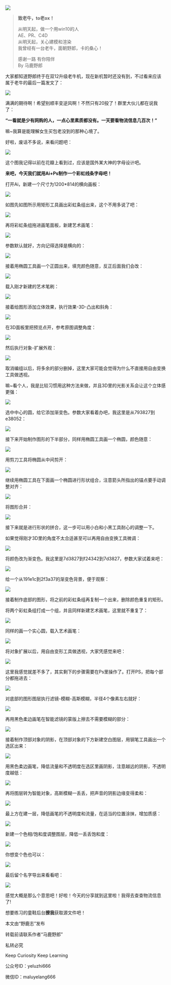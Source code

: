 ![](https://pic1.zhimg.com/v2-85a2ae6cef24d3b4ca96f405981641d4_r.jpg)

> **致老牛，to老ox！**  
>   
> 从明天起，做一个用win10的人  
> AE、PR、C4D  
> 从明天起，关心建模和渲染  
> 我曾经有一台老牛，面朝野郎，卡的桑心！  
>   
> 感谢一路 有你陪伴  
> By 马鹿野郎

大家都知道野郎终于在双12升级老牛机，现在新机暂时还没有到，不过看来应该属于老牛的最后一篇发文了：

![](https://pic2.zhimg.com/v2-ef16b53e938523fb4417ebcfe72337e9_r.jpg)

满满的期待啊！希望别顺丰变逆风啊！不然只有20投了！群里大伙儿都在说我了：

**“一看就是少有网购的人，一点心里素质都没有。一天要看物流信息几百次！”**

嘛~我算是能理解女生买包老没到的那种心境了。

好啦，废话不多说，来看问题吧：

![](https://pic4.zhimg.com/v2-bd05a82f80f03b9ff9771d17aed9ec33_r.jpg)

这个图我记得以前在花瓣上看到过，应该是国外某大神的字母设计吧。

**来吧，今天我们就用Ai+Ps制作一个彩虹线条字母吧！**

打开Ai，新建一个尺寸为1200\*814的横向画板：

![](https://pic1.zhimg.com/v2-2cf8b47fe3c4a960f8e6f63f2cd781c0_r.jpg)

如图先如图所示用矩形工具画出彩虹条组出来，这个不用多说了吧：

![](https://pic1.zhimg.com/v2-34c4d32a5d4f08f97d7ca21839abc6e8_r.jpg)

再将彩虹条组拖进画笔面板，新建艺术画笔：

![](https://pic2.zhimg.com/v2-91301b94a85170e8a35f1c613c622c59_r.jpg)

参数默认就好，方向记得选择是横向的：

![](https://pic2.zhimg.com/v2-dcecc9dce4a10b2a5783337a247e1fa1_r.jpg)

接着用椭圆工具画一个正圆出来，填充颜色随意，反正后面我们会改：

![](https://pic4.zhimg.com/v2-50e277f94426a334a6a140942928b95b_r.jpg)

载入刚才新建的艺术笔刷：

![](https://pic3.zhimg.com/v2-b1ed32364e60db70758ddc88117865c6_r.jpg)

接着给图形添加立体效果，执行效果-3D-凸出和斜角：

![](https://pic2.zhimg.com/v2-08c10bb68a8ea3a6721079e52a9f9fc1_r.jpg)

在3D面板里把预览点开，参考原图调整角度：

![](https://pic4.zhimg.com/v2-80d0cc4f5a64dafecff54f009669e437_r.jpg)

然后执行对象-扩展外观：

![](https://pic2.zhimg.com/v2-ab3aafe8ff761aac50cb95dc9dfca491_r.jpg)

取消编组以后，将多余的部分删掉，这里大家可能会觉得为什么不直接用自由变换工具做透视。

嘛~看个人，我是比较习惯用这种方法来做，并且3D里的光影关系会让这个立体感更强：

![](https://pic1.zhimg.com/v2-fd6256fadb7f3b861f177536fc41b948_r.jpg)

选中中心的圆，给它添加渐变色。参数大家看着办吧，我这里是从793827到e38052：

![](https://pic1.zhimg.com/v2-1c6333d369b1167217f288f41d5770f0_r.jpg)

接下来开始制作图形的下半部分，同样用椭圆工具画一个椭圆，颜色随意：

![](https://pic4.zhimg.com/v2-30b4bc422262d0fac3a4a8705fcc380f_r.jpg)

用剪刀工具将椭圆从中间剪开：

![](https://pic1.zhimg.com/v2-cb33cbe33e9cc06f3ecb00a87a6811d0_r.jpg)

继续用椭圆工具在下面画一个椭圆进行形状组合，注意箭头所指出的锚点要手动调整对齐：

![](https://pic3.zhimg.com/v2-456d0ee4973c87ec8fe5ede3feb76ce2_r.jpg)

将图形合并：

![](https://pic3.zhimg.com/v2-5f0ff4f7eda57a4663e31d2ce245167e_r.jpg)

接下来就是进行形状的拼合，这一步可以用小白和小黑工具耐心的调整一下。

如果觉得刚才3D里的角度不太合适甚至可以再用自由变换工具微调：

![](https://pic4.zhimg.com/v2-2d7f8273a7390cbb2efe8a806572aa8b_r.jpg)

将颜色改为渐变色。我这里是7d3827到f24342到7d3827，参数大家试着来吧：

![](https://pic2.zhimg.com/v2-1d4ccc7becece93a75a244ab57081b5d_r.jpg)

给一个从191e1c到2f3a37的渐变色背景，便于观察：

![](https://pic3.zhimg.com/v2-925dbe16d6142bfb86c2a698d91c2c06_r.jpg)

接着制作底部的图形，将之前的彩虹条组再复制一个出来，删除颜色重复的矩形。

将两个彩虹条组打成一个组，并且同样新建艺术画笔，这里就不重复了：

![](https://pic4.zhimg.com/v2-941ef27d2a6731e78a6d86366b131463_r.jpg)

同样的画一个实心圆，载入艺术画笔：

![](https://pic4.zhimg.com/v2-13644a0c29212b0f1fbbacf522f69423_r.jpg)

将对象扩展以后，用自由变形工具做透视，大家凭感觉来吧：

![](https://pic1.zhimg.com/v2-31a4eff75b12c17e37ec9f9b4948d678_r.jpg)

这里我感觉就差不多了，其实剩下的步骤需要在Ps里操作了。打开PS，把每个部分都拖进去：

![](https://pic3.zhimg.com/v2-829f2688166bee4abea2b58a00d1d5b2_r.jpg)

对底部的图形图层执行滤镜-模糊-高斯模糊，半径4个像素左右就好：

![](https://pic1.zhimg.com/v2-4b86613c306921d2ab512635532a8f30_r.jpg)

再用黑色柔边画笔在智能滤镜的蒙版上擦去不需要模糊的部分：

![](https://pic4.zhimg.com/v2-f40e09774e01368fe92ca8f6fd0890cb_r.jpg)

接着制作顶部对象的阴影，在顶部对象的下方新建空白图层，用钢笔工具画出一个选区出来：

![](https://pic1.zhimg.com/v2-7b13c7096268ba654188bd62436b2844_r.jpg)

用黑色柔边画笔，降低流量和不透明度在选区里画阴影，注意越远的阴影，不透明度越低：

![](https://pic2.zhimg.com/v2-1d67a8cd38591f70cd3dc89d274b2899_r.jpg)

再将图层转为智能对象，高斯模糊一丢丢，把声音的阴影边缘变得柔和：

![](https://pic3.zhimg.com/v2-57cbd5e1baeff4279575cfec7c7b841a_r.jpg)

最上方在建一层，降低画笔的不透明度和流量，在适当的位置涂抹，增加质感：

![](https://pic4.zhimg.com/v2-d9ec2972f417f929d6382b29ca018acf_r.jpg)

新建一个色相/饱和度调整图层，降低一丢丢饱和度：

![](https://pic3.zhimg.com/v2-8ebec90959efdc26f195c864619f274a_r.jpg)

你想变个色也可以：

![](https://pic1.zhimg.com/v2-5cda310136b873bad3d4a7b46ddc6c8c_r.jpg)

最后留个名字导出来看看吧：

![](https://pic2.zhimg.com/v2-a256df32be63b9fee675de272bc083d9_r.jpg)

感觉大概是那么个意思吧！好啦！今天的分享就到这里啦！我得去查查物流信息了!

想要练习的童鞋后台**撩我**获取源文件吧！

本文由“野鹿志”发布

转载前请联系作者“马鹿野郎”

私转必究

Keep Curiosity Keep Learning

公众号ID：yeluzhi666

微信ID：maluyelang666